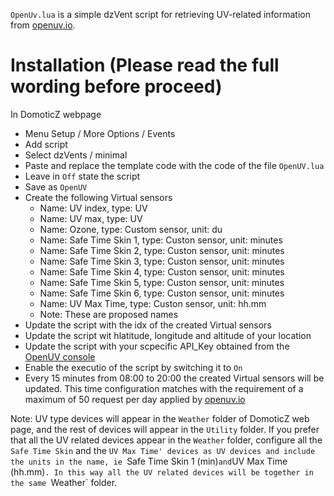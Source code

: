 `OpenUv.lua` is a simple dzVent script for retrieving UV-related information from
[openuv.io](https://openuv.io/).


# Installation (Please read the full wording before proceed)

In DomoticZ webpage
* Menu Setup / More Options / Events
* Add script
* Select dzVents / minimal
* Paste and replace the template code with the code of the file `OpenUV.lua`
* Leave in `Off` state the script
* Save as `OpenUV`
* Create the following Virtual sensors
  * Name: UV index, type: UV
  * Name: UV max, type: UV
  * Name: Ozone, type: Custom sensor, unit: du
  * Name: Safe Time Skin 1, type: Custon sensor, unit: minutes
  * Name: Safe Time Skin 2, type: Custon sensor, unit: minutes
  * Name: Safe Time Skin 3, type: Custon sensor, unit: minutes
  * Name: Safe Time Skin 4, type: Custon sensor, unit: minutes
  * Name: Safe Time Skin 5, type: Custon sensor, unit: minutes
  * Name: Safe Time Skin 6, type: Custon sensor, unit: minutes
  * Name: UV Max Time, type: Custon sensor, unit: hh.mm
  * Note: These are proposed names
 * Update the script with the idx of the created Virtual sensors
 * Update the script wit hlatitude, longitude and altitude of your location
 * Update the script with your scpecific API_Key obtained from the [OpenUV console](https://www.openuv.io/console)
 * Enable the executio of the script by switching it to `On`
 * Every 15 minutes from 08:00 to 20:00 the created Virtual sensors will be updated. This time configuration matches with the requirement of a maximum of 50 request per day applied by [openuv.io](https://openuv.io/)

Note: UV type devices will appear in the `Weather` folder of DomoticZ web page, and the rest of devices will appear in the `Utility` folder. If you prefer that all the UV related devices appear in the `Weather` folder, configure all the `Safe Time Skin` and the `UV Max Time' devices as UV devices and include the units in the name, ie `Safe Time Skin 1 (min)` and `UV Max Time (hh.mm)`. In this way all the UV related devices will be together in the same `Weather` folder.


